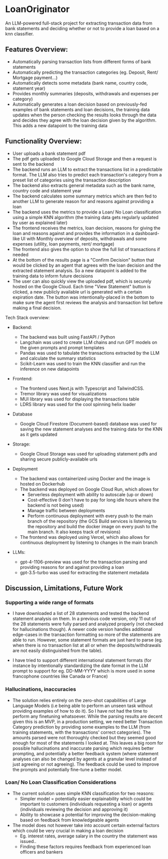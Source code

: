 # LoanOriginator
An LLM-powered full-stack project for extracting transaction data from bank statements and deciding whether or not to provide a loan based on a knn classifier.

## Features Overview:
- Automatically parsing transaction lists from different forms of bank statements
- Automatically predicting the transaction categories (eg. Deposit, Rent/ Mortgage payment...)
- Automatically detects some metadata (bank name, country code, statement year)
- Provides monthly summaries (deposits, withdrawals and expenses per category)
- Automatically generates a loan decision based on previously-fed examples of bank statements and loan decisions, the training data updates when the person checking the results looks through the data and decides they agree with the loan decision given by the algorithm. This adds a new datapoint to the training data

## Functionality Overview:
- User uploads a bank statement pdf
- The pdf gets uploaded to Google Cloud Storage and then a request is sent to the backend
- The backend runs an LLM to extract the transactions list in a predictable format. The LLM also tries to predict each transaction's category from a preset list of categories using the transaction description
- The backend also extracts general metadata such as the bank name, country code and statement year
- The backend calculates some summary metrics which are then fed to another LLM to generate reason for and reasons against providing a loan
- The backend uses the metrics to provide a Loan/ No Loan classification using a simple KNN algorithm (the training data gets regularly updated by user as explained later)
- The frontend receives the metrics, loan decision, reasons for giving the loan and reasons against and provides the information in a dashboard-like UI with Monthly overview of deposits, withdrawals and some expenses (utility, loan payments, rent/ mortgage)
- The frontend also gives the option to show the full list of transactions if needed
- At the bottom of the results page is a "Confirm Decision" button that would be clicked by an agent that agrees with the loan decision and the extracted statement analysis. So a new datapoint is added to the training data to inform future decisions
- The user can also quickly view the uploaded pdf, which is securely hosted on the Google Cloud. Each time "View Statement" button is clicked, a new publicly available url is generated with a certain expiration date. The button was intentionally-placed in the bottom to make sure the agent first reviews the analysis and transaction list before making a final decision.

Tech Stack overview:
- Backend:
  - The backend was built using FastAPI / Python
  - Langchain was used to create LLM chains and run GPT models on the given prompts and prompt templates
  - Pandas was used to tabulate the transactions extracted by the LLM and calculate the summary statistics
  - Scikit-Learn was used to train the KNN classifier and run the inference on new datapoints

- Frontend:
  - The frontend uses Next.js with Typescript and TailwindCSS.
  - Tremor library was used for visualizations
  - MUI library was used for displaying the transactions table
  - LDRS library was used for the cool spinning helix loader

- Database
  - Google Cloud Firestore (Document-based) database was used for saving the new statement analyses and the training data for the KNN as it gets updated
- Storage:
  - Google Cloud Storage was used for uploading statement pdfs and sharing secure publicly-available urls

- Deployment
  - The backend was containerized using Docker and the image is hosted on Dockerhub
  - The backend was deployed on Google Cloud Run, which allows for
    - Serverless deployment with ability to autoscale (up or down)
    - Cost-effective (I don't have to pay for long idle hours where the backend is not being used)
    - Manage traffic between deployments
    - Perform continuous deployment with every push to the main branch of the repository (the GCS Build services is listening to the repository and build the docker image on every push to the main branch. It also keeps track of revisions)
  - The frontend was deployed using Vercel, which also allows for continuous deployment by listening to changes in the main branch

- LLMs:
  - gpt-4-1106-preview was used for the transaction parsing and providing reasons for and against providing a loan
  - gpt-3.5-turbo was used for extracting the statement metadata

## Discussion, Limitations, Future Work

### Supporting a wide range of formats

- I have downloaded a list of 28 statements and tested the backend statement analysis on them. In a previous code version, only 11 out of the 28 statements were fully parsed and analyzed properly (not checked for hallucinations though). A newer code version handles additional edge-cases in the transaction formatting so more of the statements are able to run. However, some statement formats are just hard to parse (eg. when there is no transaction list at all or when the deposits/withdrawals are not easily distinguished from the table).

- I have tried to support different international statement formats (for instance by intentionally standardizing the date format in the LLM prompt to support for eg. DD-MM-YYYY which is more used in some francophone countries like Canada or France)

### Hallucinations, inaccuracies
- The solution relies entirely on the zero-shot capabilities of Large Language Models (i.e being able to perform an unseen task without providing examples of how to do it). So I have not had the time to perform any finetuning whatsoever. While the parsing results are decent given this is an MVP, in a production setting, we need better Transaction Category prediction by providing some examples to the LLM (from training statements, with the transactions' correct categories). The amounts parsed were not thoroughly checked but they seemed good enough for most of the statements I looked at. This leaves a big room for possible hallucinations and inaccurate parsing which requires better prompting, and potentially a better feedback system (where statement analyses can also be changed by agents at a granular level instead of just agreeing or not agreeing). The feedback could be used to improve the prompts and potentially fine-tune a better model.

### Loan/ No Loan Classification Considerations
- The current solution uses simple KNN classification for two reasons:
  - Simpler model = potentially easier explainability which could be important to customers (individuals requesting a loan) or agents (individuals reviewing the decision and approving it)
  - Ability to showcase a potential for improving the decision-making based on feedback from knowledgeable agents
- The model does not however take into account certain external factors which could be very crucial in making a loan decision
  - Eg. interest rates, average salary in the country the statement was issued..
  - Finding these factors requires feedback from experienced loan officers and bankers